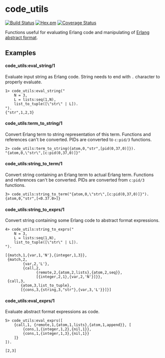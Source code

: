 # code_utils

[![Build Status](https://img.shields.io/github/workflow/status/relayr/erl-code-utils/Erlang%20CI)](https://github.com/relayr/erl-code-utils/actions?query=workflow%3A%22Erlang+CI%22) [![Hex.pm](https://img.shields.io/hexpm/v/code_utils.svg?style=flat)](https://hex.pm/packages/code_utils) [![Coverage Status](https://coveralls.io/repos/github/relayr/erl-code-utils/badge.svg?branch=master)](https://coveralls.io/github/relayr/erl-code-utils?branch=master)

Functions useful for evaluating Erlang code and manipulating of [Erlang abstract format](http://erlang.org/doc/apps/erts/absform.html).

## Examples

#### code_utils:eval_string/1
Evaluate input string as Erlang code. String needs to end with `.` character to properly evaluate.

```
1> code_utils:eval_string("
    N = 3,
    L = lists:seq(1,N),
    list_to_tuple([\"str\" | L]).
").
{"str",1,2,3}
```

#### code_utils:term_to_string/1
Convert Erlang term to string representation of this term. Functions and references can't be converted. PIDs are converted to `c:pid/3` functions.

```
2> code_utils:term_to_string({atom,0,"str",[pid(0,37,0)]}).
"{atom,0,\"str\",[c:pid(0,37,0)]}"
```

#### code_utils:string_to_term/1
Convert string containing an Erlang term to actual Erlang term. Functions and references can't be converted. PIDs are converted from `c:pid/3` functions.

```
3> code_utils:string_to_term("{atom,0,\"str\",[c:pid(0,37,0)]}").
{atom,0,"str",[<0.37.0>]}
```

#### code_utils:string_to_exprs/1
Convert string containing some Erlang code to abstract format expressions.
```
4> code_utils:string_to_exprs("
    N = 3,
    L = lists:seq(1,N),
    list_to_tuple([\"str\" | L]).
").

[{match,1,{var,1,'N'},{integer,1,3}},
 {match,2,
        {var,2,'L'},
        {call,2,
              {remote,2,{atom,2,lists},{atom,2,seq}},
              [{integer,2,1},{var,2,'N'}]}},
 {call,3,
       {atom,3,list_to_tuple},
       [{cons,3,{string,3,"str"},{var,3,'L'}}]}]
```

#### code_utils:eval_exprs/1
Evaluate abstract format expressions as code.
```
5> code_utils:eval_exprs([
    {call,1, {remote,1,{atom,1,lists},{atom,1,append}}, [
        {cons,1,{integer,1,2},{nil,1}},
        {cons,1,{integer,1,3},{nil,1}}
    ]}
]).

[2,3]
```

